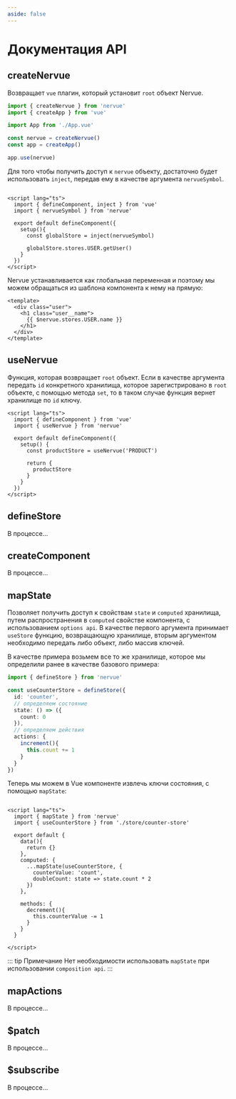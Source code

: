 ```yaml
---
aside: false
---
```


# Документация API

## createNervue

Возвращает ```vue``` плагин, который установит ```root``` объект Nervue.

```typescript
import { createNervue } from 'nervue'
import { createApp } from 'vue'

import App from './App.vue'

const nervue = createNervue()
const app = createApp()

app.use(nervue)
```

Для того чтобы получить доступ к ```nervue``` объекту, достаточно будет
использовать ```inject```, передав ему в качестве аргумента ```nervueSymbol```.

```vue

<script lang="ts">
  import { defineComponent, inject } from 'vue'
  import { nervueSymbol } from 'nervue'

  export default defineComponent({
    setup(){
      const globalStore = inject(nervueSymbol)

      globalStore.stores.USER.getUser()
    }
  })
</script>

```
Nervue устанавливается как глобальная переменная и поэтому мы можем обращаться из шаблона
компонента к нему на прямую:

```vue
<template>
  <div class="user">
    <h1 class="user__name">
      {{ $nervue.stores.USER.name }}
    </h1>
  </div>
</template>
```

## useNervue

Функция, которая возвращает ```root``` объект. Если в качестве аргумента передать ```id``` конкретного хранилища,
которое зарегистрировано в ```root```
объекте, с помощью метода ```set```, то в таком случае функция вернет хранилище по ```id``` ключу.

```vue
<script lang="ts">
  import { defineComponent } from 'vue'
  import { useNervue } from 'nervue'
  
  export default defineComponent({
    setup() {
      const productStore = useNervue('PRODUCT')
      
      return {
        productStore
      }
    }
  })
</script>

```

## defineStore
В процессе...

## createComponent
В процессе...

## mapState

Позволяет получить доступ к свойствам ```state``` и ```computed``` хранилища, путем распространения в ```computed``` свойстве
компонента, с использованием ```options api```. В качестве первого аргумента принимает ```useStore``` функцию, возвращающую хранилище, вторым аргументом необходимо
передать либо объект, либо массив ключей.

В качестве примера возьмем все то же хранилище, которое мы определили ранее в качестве базового примера:

```typescript
import { defineStore } from 'nervue'

const useCounterStore = defineStore({
  id: 'counter',
  // определяем состояние
  state: () => ({
    count: 0
  }),
  // определяем действия
  actions: {
    increment(){
      this.count += 1
    }
  }
})
```

Теперь мы можем в Vue компоненте извлечь ключи состояния, с помощью ```mapState```:

```vue

<script lang="ts">
  import { mapState } from 'nervue'
  import { useCounterStore } from './store/counter-store'

  export default {
    data(){
      return {}
    },
    computed: {
      ...mapState(useCounterStore, {
        counterValue: 'count',
        doubleCount: state => state.count * 2
      })
    },

    methods: {
      decrement(){
        this.counterValue -= 1
      }
    }
  }

</script>
```

::: tip Примечание
Нет необходимости использовать ```mapState``` при использовании ```composition api```.
:::

## mapActions
В процессе...

## $patch
В процессе...

## $subscribe
В процессе...
